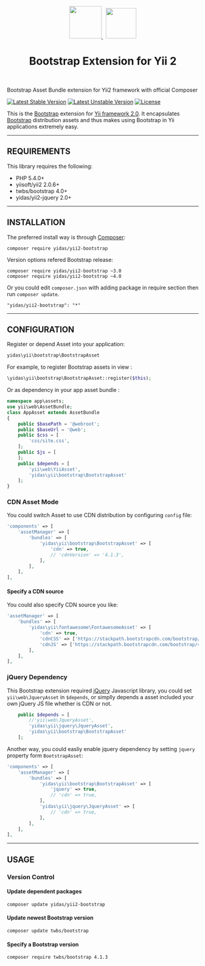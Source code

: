 <p align="center">
    <a href="https://github.com/yiisoft" target="_blank">
        <img src="https://avatars0.githubusercontent.com/u/993323" height="85px">
    </a> &nbsp; 
    <a href="https://getbootstrap.com/" target="_blank">
        <img src="https://camo.githubusercontent.com/eada7452c242d40867df5f978be99825c9ead3a8/68747470733a2f2f76342d616c7068612e676574626f6f7473747261702e636f6d2f6173736574732f6272616e642f626f6f7473747261702d736f6c69642e737667" height="80px">
    </a>
    <!--
    <a href="https://github.com/yiisoft" target="_blank">
        <img src="https://avatars0.githubusercontent.com/u/993323" height="100px">
    </a> 
    -->
    <h1 align="center">Bootstrap Extension for Yii 2 </h1>
    <br>
</p>

Bootstrap Asset Bundle extension for Yii2 framework with official Composer

[![Latest Stable Version](https://poser.pugx.org/yidas/yii2-bootstrap/v/stable?format=flat-square)](https://packagist.org/packages/yidas/yii2-bootstrap)
[![Latest Unstable Version](https://poser.pugx.org/yidas/yii2-bootstrap/v/unstable?format=flat-square)](https://packagist.org/packages/yidas/yii2-bootstrap)
[![License](https://poser.pugx.org/yidas/yii2-bootstrap/license?format=flat-square)](https://packagist.org/packages/yidas/yii2-bootstrap)

This is the [Bootstrap](https://getbootstrap.com/) extension for [Yii framework 2.0](http://www.yiiframework.com/). It encapsulates [Bootstrap](https://github.com/twbs/bootstrap) distribution assets and thus makes using Bootstrap in Yii applications extremely easy.

---

REQUIREMENTS
------------

This library requires the following:

- PHP 5.4.0+
- yiisoft/yii2 2.0.6+
- twbs/bootstrap 4.0+
- yidas/yii2-jquery 2.0+

---


INSTALLATION
------------

The preferred install way is through [Composer](http://getcomposer.org/download/):

```
composer require yidas/yii2-bootstrap
```

Version options refered Bootstrap release:

```
composer require yidas/yii2-bootstrap ~3.0
composer require yidas/yii2-bootstrap ~4.0
```

Or you could edit `composer.json` with adding package in require section then run `composer update`.

```
"yidas/yii2-bootstrap": "*"
```

---

CONFIGURATION
-------------

Register or depend Asset into your application:

```php
yidas\yii\bootstrap\BootstrapAsset
```
    
For example, to register Bootstrap assets in view :

```php
\yidas\yii\bootstrap\BootstrapAsset::register($this);
```
    
Or as dependency in your app asset bundle :    

```php
namespace app\assets;
use yii\web\AssetBundle;
class AppAsset extends AssetBundle
{
    public $basePath = '@webroot';
    public $baseUrl = '@web';
    public $css = [
        'css/site.css',
    ];
    public $js = [
    ];
    public $depends = [
        'yii\web\YiiAsset',
        'yidas\yii\bootstrap\BootstrapAsset'
    ];
}
```


### CDN Asset Mode

You could switch Asset to use CDN distribution by configuring `config` file:

```php
'components' => [
    'assetManager' => [
        'bundles' => [
            'yidas\yii\bootstrap\BootstrapAsset' => [
                'cdn' => true,
                // 'cdnVersion' => '4.1.3',
            ],
        ],
    ],
],
```

#### Specify a CDN source

You could also specify CDN source you like:

```php
'assetManager' => [
    'bundles' => [
        'yidas\yii\fontawesome\FontawesomeAsset' => [
            'cdn' => true,
            'cdnCSS' => ['https://stackpath.bootstrapcdn.com/bootstrap/4.1.3/css/bootstrap.min.css'],
            'cdnJS' => ['https://stackpath.bootstrapcdn.com/bootstrap/4.1.3/js/bootstrap.min.js'],
        ],
    ],
],
```


### jQuery Dependency

This Bootstrap extension required [jQuery](https://github.com/jquery/jquery) Javascript library, you could set `yii\web\JqueryAsset` in `$depends`, or simplly depends a asset included your own jQuery JS file whether is CDN or not.

```php
    public $depends = [
        //'yii\web\JqueryAsset',
        'yidas\yii\jquery\JqueryAsset',
        'yidas\yii\bootstrap\BootstrapAsset'
    ];
```

Another way, you could easliy enable jquery dependency by setting `jquery` property form `BootstrapAsset`:

```php
'components' => [
    'assetManager' => [
        'bundles' => [
            'yidas\yii\bootstrap\BootstrapAsset' => [
                'jquery' => true,
                // 'cdn' => true,
            ],
            'yidas\yii\jquery\JqueryAsset' => [
                // 'cdn' => true,
            ],
        ],
    ],   
],
```

---

USAGE
-----

### Version Control

#### Update dependent packages

    composer update yidas/yii2-bootstrap

#### Update newest Bootstrap version

    composer update twbs/bootstrap

#### Specify a Bootstrap version

    composer require twbs/bootstrap 4.1.3
    
    
    
